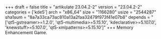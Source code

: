 +++
draft = false
title = "artikulate 23.04.2-2"
version = "23.04.2-2"
categories = ['kde5']
arch = "x86_64"
size = "1166280"
usize = "2544287"
sha1sum = "8a7a33ca73ac810a13a2faa32479f973f41e07b8"
depends = "['qt5-gstreamer>=1.2.0', 'qt5-multimedia>=5.15.10', 'kdeclarative>=5.107.0', 'knewstuff>=5.107.0', 'qt5-xmlpatterns>=5.15.10']"
+++
Memory Enhancement Game.